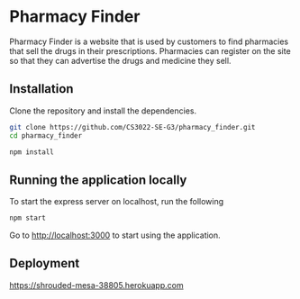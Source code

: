 # Pharmacy Finder

Pharmacy Finder is a website that is used by customers to find pharmacies that sell the drugs in their prescriptions.
Pharmacies can register on the site so that they can advertise the drugs and medicine they sell.

## Installation

Clone the repository and install the dependencies.

```bash
git clone https://github.com/CS3022-SE-G3/pharmacy_finder.git
cd pharmacy_finder
```

```bash
npm install
```
## Running the application locally

To start the express server on localhost, run the following

```bash
npm start
```
Go to [http://localhost:3000](http://localhost:3000) to start using the application.

## Deployment

https://shrouded-mesa-38805.herokuapp.com
